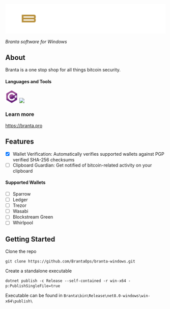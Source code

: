 ![Branta](Branta/Assets/goldwhitecropped.png)

*Branta software for Windows*

## About
Branta is a one stop shop for all things bitcoin security.

#### Languages and Tools
<img src="https://raw.githubusercontent.com/devicons/devicon/master/icons/csharp/csharp-original.svg" height="40" />
<img src="https://pic4.zhimg.com/50/v2-06f957e72756783fd7d73ff3e1b04a85_qhd.jpg" height="40" />

### Learn more
https://branta.pro

## Features
 - [X] Wallet Verification: Automatically verifies supported wallets against PGP verified SHA-256 checksums
 - [ ] Clipboard Guardian: Get notified of bitcoin-related activity on your clipboard

#### Supported Wallets
 - [ ] Sparrow
 - [ ] Ledger
 - [ ] Trezor
 - [ ] Wasabi
 - [ ] Blockstream Green
 - [ ] Whirlpool

## Getting Started

Clone the repo
```
git clone https://github.com/BrantaOps/branta-windows.git
```

Create a standalone executable
```
dotnet publish -c Release --self-contained -r win-x64 -p:PublishSingleFile=true
```
Executable can be found in `Branta\bin\Release\net8.0-windows\win-x64\publish\`